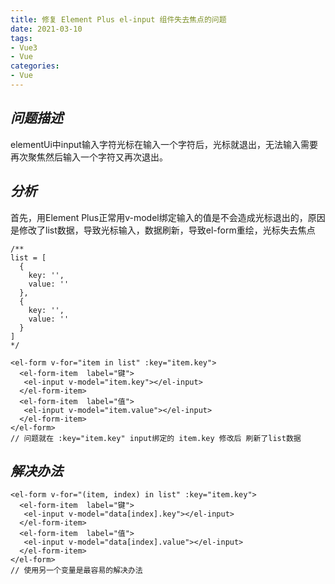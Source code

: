 ```yaml
---
title: 修复 Element Plus el-input 组件失去焦点的问题
date: 2021-03-10
tags:
- Vue3
- Vue
categories:
- Vue
---
```


## ***问题描述***

elementUi中input输入字符光标在输入一个字符后，光标就退出，无法输入需要再次聚焦然后输入一个字符又再次退出。

## ***分析***

首先，用Element Plus正常用v-model绑定输入的值是不会造成光标退出的，原因是修改了list数据，导致光标输入，数据刷新，导致el-form重绘，光标失去焦点

```Vue
/**
list = [
  {
    key: '',
    value: ''
  },
  {
    key: '',
    value: ''
  }
]
*/

<el-form v-for="item in list" :key="item.key">
  <el-form-item  label="键">
   <el-input v-model="item.key"></el-input>
  </el-form-item>
  <el-form-item  label="值">
   <el-input v-model="item.value"></el-input>
  </el-form-item>
</el-form>
// 问题就在 :key="item.key" input绑定的 item.key 修改后 刷新了list数据
```

## ***解决办法***

```Vue
<el-form v-for="(item, index) in list" :key="item.key">
  <el-form-item  label="键">
   <el-input v-model="data[index].key"></el-input>
  </el-form-item>
  <el-form-item  label="值">
   <el-input v-model="data[index].value"></el-input>
  </el-form-item>
</el-form>
// 使用另一个变量是最容易的解决办法
```
